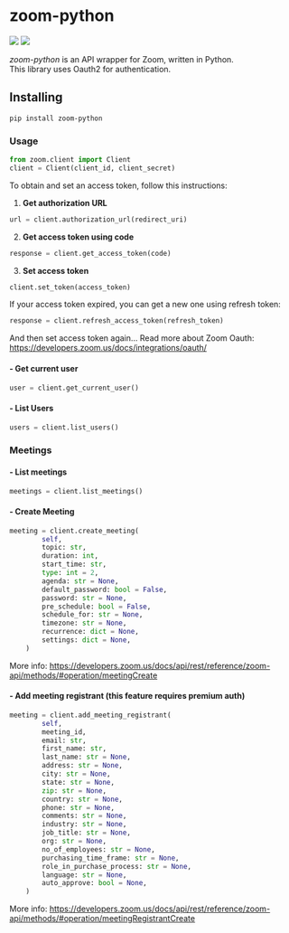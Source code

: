 
# zoom-python
![](https://img.shields.io/badge/version-0.1.0-success) ![](https://img.shields.io/badge/Python-3.8%20|%203.9%20|%203.10%20|%203.11-4B8BBE?logo=python&logoColor=white)  

*zoom-python* is an API wrapper for Zoom, written in Python.  
This library uses Oauth2 for authentication.
## Installing
```
pip install zoom-python
```
### Usage
```python
from zoom.client import Client
client = Client(client_id, client_secret)
```
To obtain and set an access token, follow this instructions:
1. **Get authorization URL**
```python
url = client.authorization_url(redirect_uri)
```
2. **Get access token using code**
```python
response = client.get_access_token(code)
```
3. **Set access token**
```python
client.set_token(access_token)
```
If your access token expired, you can get a new one using refresh token:
```python
response = client.refresh_access_token(refresh_token)
```
And then set access token again...
Read more about Zoom Oauth: https://developers.zoom.us/docs/integrations/oauth/

#### - Get current user
```python
user = client.get_current_user()
```
#### - List Users
```python
users = client.list_users()
```
### Meetings
#### - List meetings
```python
meetings = client.list_meetings()
```
#### - Create Meeting
```python
meeting = client.create_meeting(
        self,
        topic: str,
        duration: int,
        start_time: str,
        type: int = 2,
        agenda: str = None,
        default_password: bool = False,
        password: str = None,
        pre_schedule: bool = False,
        schedule_for: str = None,
        timezone: str = None,
        recurrence: dict = None,
        settings: dict = None,
    )
```
More info: https://developers.zoom.us/docs/api/rest/reference/zoom-api/methods/#operation/meetingCreate

#### - Add meeting registrant (this feature requires premium auth)
```python
meeting = client.add_meeting_registrant(
        self,
        meeting_id,
        email: str,
        first_name: str,
        last_name: str = None,
        address: str = None,
        city: str = None,
        state: str = None,
        zip: str = None,
        country: str = None,
        phone: str = None,
        comments: str = None,
        industry: str = None,
        job_title: str = None,
        org: str = None,
        no_of_employees: str = None,
        purchasing_time_frame: str = None,
        role_in_purchase_process: str = None,
        language: str = None,
        auto_approve: bool = None,
    )
```
More info: https://developers.zoom.us/docs/api/rest/reference/zoom-api/methods/#operation/meetingRegistrantCreate
